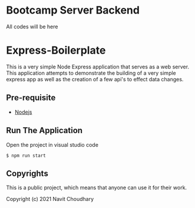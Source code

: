# Bootcamp Server Backend
All codes will be here
# Express-Boilerplate
This is a very simple Node Express application that serves as a web server. This application attempts to demonstrate the building of a very simple express app as well as the creation of a few api's to effect data changes.

## Pre-requisite

- [Nodejs](https://www.digitalocean.com/community/tutorials/how-to-install-node-js-on-ubuntu-20-04)
## Run The Application

Open the project in visual studio code

```
$ npm run start
```

## Copyrights
This is a public project, which means that anyone can use it for their work.

Copyright (c) 2021 Navit Choudhary